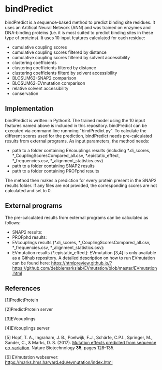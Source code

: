 # bindPredict

bindPredict is a sequence-based method to predict binding site residues. 
It uses an Artifical Neural Network (ANN) and was trained on enzymes and DNA-binding proteins 
(i.e. it is most suited to predict binding sites in these type of proteins).
It uses 10 input features calculated for each residue:
- cumulative coupling scores
- cumulative coupling scores filtered by distance
- cumulative coupling scores filtered by solvent accessibility
- clustering coefficients
- clustering coefficients filtered by distance
- clustering coefficients filterd by solvent accessibility
- BLOSUM62-SNAP2 comparison
- BLOSUM62-EVmutation comparison
- relative solvent accessibility
- conservation


## Implementation
bindPredict is written in Python3. The trained model using the 10 input features named above is included in this repository.
bindPredict can be executed via command line runnning "bindPredict.py".
To calculate the different scores used for the prediction, bindPredict needs pre-calculated results from external programs.
As input parameters, the method needs:
- path to a folder containing EVcouplings results 
  (including *.di_scores, *_CouplingScoresCompared_all.csv, *.epistatic_effect, *_frequencies.csv, *_alignment_statistics.csv)
- path to a folder containing SNAP2 results
- path to a folder containing PROFphd results

The method then makes a prediction for every protein present in the SNAP2 results folder. 
If any files are not provided, the corresponding scores are not calculated and set to 0.

## External programs
The pre-calculated results from external programs can be calculated as follows:

- SNAP2 results: 
- PROFphd results:
- EVcouplings results (*.di_scores, *_CouplingScoresCompared_all.csv, *_frequencies.csv, *_alignment_statistics.csv):
- EVmutation results (*.epistatic_effect): 
EVmutation [3,4] is only available as a Github repository. A detailed description on how to run EVmutation can be found here:
https://htmlpreview.github.io/?https://github.com/debbiemarkslab/EVmutation/blob/master/EVmutation.html

## References
[1]PredictProtein

[2]PredictProtein server

[3]EVcouplings

[4]EVcouplings server

[5] Hopf, T. A., Ingraham, J. B., Poelwijk, F.J., Schärfe, C.P.I., Springer, M., Sander, C., & Marks, D. S. (2017). 
[Mutation effects predicted from sequence co-variation](https://www.nature.com/articles/nbt.3769). Nature Biotechnology **35**, pages 128–135.

[6] EVmutation webserver: https://marks.hms.harvard.edu/evmutation/index.html
